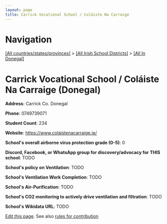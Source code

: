 ```yaml
---
layout: page
title: Carrick Vocational School / Coláiste Na Carraige
---
```

# Navigation

[[All countries/states/provinces]](../../..) > [[All Irish School Districts]](../..) > [[All In Donegal]](..)

# Carrick Vocational School / Coláiste Na Carraige (Donegal)

**Address**: Carrick Co. Donegal

**Phone**: 0749739071

**Student Count**: 234

**Website**: <https://www.colaistenacarraige.ie/>

**School's overall airborne virus protection grade (0-5)**: 0

**Discord, Facebook, or WhatsApp group for discovery/advocacy for THIS school**: TODO

**School's policy on Ventilation**: TODO

**School's Ventilation Work Completion**: TODO

**School's Air-Purification**: TODO

**School's CO2 monitoring to actively drive ventilation and filtration**: TODO

**School's Wikidata URL**: TODO


[Edit this page](https://github.com/ventilate-schools/Ireland/edit/main/./Donegal/Carrick_Vocational_School___Coláiste_Na_Carraige.md). See also [rules for contribution](../../../contribution-rules/)